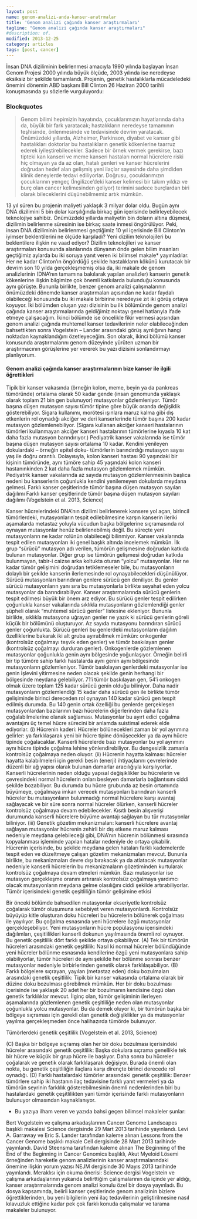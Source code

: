 ```yaml
---
layout: post
name: genom-analizi-anda-kanser-aratrmalar
title: 'Genom analizi çağında kanser araştırmaları'
tagline: "Genom analizi çağında kanser araştırmaları"
#description: of.
modified: 2013-12-25
category: articles
tags: [post, cancer]
---
```


İnsan DNA diziliminin belirlenmesi amacıyla 1990 yılında başlayan İnsan Genom Projesi 2000 yılında büyük ölçüde, 2003 yılında ise neredeyse eksiksiz bir şekilde tamamlandı. Projenin, genetik hastalıklarla mücadeledeki önemini dönemin ABD başkanı Bill Clinton 26 Haziran 2000 tarihli konuşmasında şu sözlerle vurguluyordu:

### Blockquotes

> Genom bilimi hepimizin hayatında, çocuklarımızın hayatlarında daha da, büyük bir fark yaratacak; hastalıkların neredeyse tamamının teşhisinde, önlenmesinde ve tedavisinde devrim yaratacak. Önümüzdeki yıllarda, Alzheimer, Parkinson, diyabet ve kanser gibi hastalıkları doktorlar bu hastalıkların genetik kökenlerine taarruz ederek iyileştirebilecekler.
Sadece bir örnek vermek gerekirse, bazı tipteki kan kanseri ve meme kanseri hastaları normal hücrelere riski hiç olmayan ya da az olan, hatalı genleri ve kanser hücrelerini doğrudan hedef alan gelişmiş yeni ilaçlar sayesinde daha şimdiden klinik deneylerde tedavi ediliyorlar.
Doğrusu, çocuklarımızın çocuklarının yengeç (İngilizce’deki kanser kelimesi bir takım yıldızı ve burç olan cancer kelimesinden geliyor) terimini sadece burçlardan biri olarak bileceklerini düşünebilmemiz artık mümkün.

13 yıl süren bu projenin maliyeti yaklaşık 3 milyar dolar oldu. Bugün aynı DNA dizilimini 5 bin dolar karşılığında birkaç gün içerisinde belirleyebilecek teknolojiye sahibiz. Önümüzdeki yıllarda maliyetin bin doların altına düşmesi, dizilimin belirlenme süresinin ise birkaç saate inmesi öngörülüyor.
Peki, insan DNA diziliminin belirlenmesi geçtiğimiz 10 yıl içerisinde Bill Clinton’ın iyimser beklentilerini ne ölçüde karşıladı? Yeni dizilim teknolojileri bu beklentilere ilişkin ne vaad ediyor?
Dizilim teknolojileri ve kanser araştırmaları konusunda alanlarında dünyanın önde gelen bilim insanları geçtiğimiz aylarda bu iki soruya yanıt veren iki bilimsel makale* yayınladılar. Her ne kadar Clinton’ın öngördüğü şekilde hastalıkların kökünü kurutacak bir devrim son 10 yılda gerçekleşmemiş olsa da, iki makale de genom analizlerinin (DNA’nın tamamına bakılarak yapılan analizler) kanserin genetik kökenlerine ilişkin bilgimize çok önemli katkılarda bulunduğu konusunda aynı görüşte. Bununla birlikte, benzer genom analizi çalışmalarının önümüzdeki dönemde kanser araştırmaları açısından ne kadar faydalı olabileceği konusunda bu iki makale birbirine neredeyse zıt iki görüş ortaya koyuyor.
İki bölümden oluşan yazı dizisinin bu ilk bölümünde genom analizi çağında kanser araştırmalarında geldiğimiz noktayı genel hatlarıyla ifade etmeye çalışacağım. İkinci bölümde ise öncelikle fikir vermesi açısından genom analizi çağında muhtemel kanser tedavilerinin neler olabileceğinden bahsettikten sonra Vogelstein – Lander arasındaki görüş ayrılığının hangi noktadan kaynaklandığını özetleyeceğim. Son olarak, ikinci bölümü kanser konusunda araştırmalarını genom düzeyinde yürüten uzman bir araştırmacının görüşlerine yer vererek bu yazı dizisini sonlandırmayı planlıyorum.

#### Genom analizi çağında kanser araştırmalarının bize kanser ile ilgili öğrettikleri

Tipik bir kanser vakasında (örneğin kolon, meme, beyin ya da pankreas tümöründe) ortalama olarak 50 kadar gende (insan genomunda yaklaşık olarak toplam 21 bin gen bulunuyor) mutasyonlar gözlemleniyor.
Tümör başına düşen mutasyon sayısı tümör tipine göre büyük oranda değişiklik gösterebiliyor. Sigara kullanımı, morötesi ışınlara maruz kalma gibi dış etkenlerin rol oynadığı akciğer ve deri kanserlerinde tümör başına 200 kadar mutasyon gözlemlenebiliyor. (Sigara kullanan akciğer kanseri hastalarının tümörleri kullanmayan akciğer kanseri hastalarının tümörlerine kıyasla 10 kat daha fazla mutasyon barındırıyor.) Pediyatrik kanser vakalarında ise tümör başına düşen mutasyon sayısı ortalama 10 kadar.
Kendini yenileyen dokulardaki – örneğin epitel doku- tümörlerin barındırdığı mutasyon sayısı yaş ile doğru orantılı. Dolayısıyla, kolon kanseri hastası 90 yaşındaki bir kişinin tümöründe, aynı tümöre sahip 45 yaşındaki kolon kanseri hastanınkinden 2 kat daha fazla mutasyon gözlemlemek mümkün. Pediyatrik kanser vakalarında az sayıda mutasyon gözlemlenmesinin başlıca nedeni bu kanserlerin çoğunlukla kendini yenilemeyen dokularda meydana gelmesi.
Farklı kanser çeşitlerinde tümör başına düşen mutasyon sayıları dağılımı
Farklı kanser çeşitlerinde tümör başına düşen mutasyon sayıları dağılımı (Vogelstein et al. 2013, Science)

Kanser hücrelerindeki DNA’nın dizilimi belirlenerek kansere yol açan, birincil tümörlerdeki, mutasyonların tespit edilebilmesine karşın kanserin ileriki aşamalarda metastaz yoluyla vücudun başka bölgelerine sıçramasında rol oynayan mutasyonlar henüz belirlenebilmiş değil. Bu süreçte yeni mutasyonların ne kadar rolünün olabileceği bilinmiyor.
Kanser vakalarında tespit edilen mutasyonları iki genel başlık altında incelemek mümkün. İlk grup “sürücü” mutasyon adı verilen, tümörün gelişmesine doğrudan katkıda bulunan mutasyonlar. Diğer grup ise tümörün gelişmesi doğrudan katkıda bulunmayan, tabir-i caizse arka koltukta oturan “yolcu” mutasyonlar. Her ne kadar tümör gelişimini doğrudan tetiklemeseler bile, bu mutasyonların dolaylı bir şekilde kanserin ilerlemesinde rol oynayabilecekleri düşünülüyor.
Sürücü mutasyonları barındıran genlere sürücü gen deniliyor. Bu genler sürücü mutasyonların yanı sıra bu mutasyonlarla birlikte seyahat eden yolcu mutasyonlar da barındırabiliyor. Kanser araştırmalarında sürücü genlerin tespit edilmesi büyük bir önem arz ediyor. Bu sürücü genler tespit edilirken çoğunlukla kanser vakalarında sıklıkla mutasyonların gözlemlendiği genler şüpheli olarak “muhtemel sürücü genler” listesine ekleniyor. Bununla birlikte, sıklıkla mutasyona uğrayan genler ne yazık ki sürücü genlerin göreli küçük bir bölümünü oluşturuyor. Az sayıda mutasyonu barındıran sürücü genler çoğunlukta.
Sürücü genleri bu genlerdeki mutasyonların dağılım özelliklerine bakarak iki alt gruba ayırabilmek mümkün: onkogenler (kontrolsüz çoğalmayı teşvik eden genler) ve tümör baskılayan genler (kontrolsüz çoğalmayı durduran genler). Onkogenlerde gözlemlenen mutasyonlar çoğunlukla genin aynı bölgesinde yoğunlaşıyor. Örneğin belirli bir tip tümöre sahip farklı hastalarda aynı genin aynı bölgesinde mutasyonların gözlemleniyor. Tümör baskılayan genlerdeki mutasyonlar ise genin işlevini yitirmesine neden olacak şekilde genin herhangi bir bölgesinde meydana gelebiliyor.
71′i tümör baskılayan gen, 54′i onkogen olmak üzere toplam 125 kadar sürücü genin olduğu biliniyor. Daha nadir mutasyonların gözlemlendiği 15 kadar daha sürücü gen ile birlikte tümör gelişiminde birinci dereceden rol oynayan 140 kadar sürücü gen tespit edilmiş durumda.
Bu 140 genin ortak özelliği bu genlerde gerçekleşen mutasyonlardan bazılarının bazı hücrelerin diğerlerinden daha fazla çoğalabilmelerine olanak sağlaması. Mutasyonlar bu ayırt edici çoğalma avantajını üç temel hücre sürecini bir anlamda suistimal ederek elde ediyorlar. (i) Hücrenin kaderi: Hücreler bölünecekleri zaman bir yol ayrımına gelirler: ya farklılaşarak yeni bir hücre tipine dönüşecekler ya da aynı hücre tipinde çoğalacaklar. Kanserli hücrelerde bazı mutasyonlar bu yol ayrımını aynı hücre tipinde çoğalma lehine yönlendirebiliyor. Bu dengesizlik zamanla kontrolsüz çoğalmaya neden oluyor. (ii) Hücrenin hayatta kalması: hücreler hayatta kalabilmeleri için gerekli besin (enerji) ihtiyaçlarını çevrelerinde düzenli bir ağ yapısı olarak bulunan damarlar aracılığıyla karşılıyorlar. Kanserli hücrelerinin neden olduğu yapısal değişiklikler bu hücrelerin ve çevresindeki normal hücrelerin onları besleyen damarlarla bağlantısını ciddi şekilde bozabiliyor. Bu durumda bu hücre grubunda az besin ortamında büyümeye, çoğalmaya imkan verecek mutasyonları barındıran kanserli hücreler bu mutasyonların bulunmadığı normal hücrelere karşı avantaj sağlayacak ve bir süre sonra normal hücreler ölürken, kanserli hücreler kontrolsüz çoğalmaya devam edebilecekler. Kısıtlı besin alışverişi durumunda kanserli hücrelere büyüme avantajı sağlayan bu tür mutasyonlar biliniyor. (iii) Genetik gözetim mekanizmaları: kanserli hücrelere avantaj sağlayan mutasyonlar hücrenin zehirli bir dış etkene maruz kalması nedeniyle meydana gelebileceği gibi, DNA’nın hücrenin bölünmesi sırasında kopyalanması işleminde yapılan hatalar nedeniyle de ortaya çıkabilir. Hücrenin içerisinde, bu şekilde meydana gelen hataları farklı kademelerde tespit eden ve düzeltmeye çalışan gözetim mekanizmaları mevcut. Bununla birlikte, bu mekanizmaları devre dışı bırakacak ya da atlatacak mutasyonlar nedeniyle kanserli hücrelerin bu mekanizmaların gözetiminden kurtularak kontrolsüz çoğalmaya devam etmeleri mümkün. Bazı mutasyonlar ise mutasyon gerçekleşme oranını artırarak kontrolsüz çoğalmaya yardımcı olacak mutasyonların meydana gelme olasılığını ciddi şekilde artırabiliyorlar.
Tümör içerisindeki genetik çeşitliliğin tümör gelişimine etkisi

Bir önceki bölümde bahsedilen mutasyonlar ekseriyetle kontrolsüz çoğalarak tümör oluşumuna sebebiyet veren mutasyonlardı. Kontrolsüz büyüyüp kitle oluşturan doku hücreleri bu hücrelerin bölünerek çoğalması ile yayılıyor. Bu çoğalma esnasında yeni hücrelere özgü mutasyonlar gerçekleşebiliyor. Yeni mutasyonların hücre popülasyonu içerisindeki dağılımları, çeşitlilikleri kanserli dokunun yayılmasında önemli rol oynuyor. Bu genetik çeşitlilik dört farklı şekilde ortaya çıkabiliyor. (A) Tek bir tümörün hücreleri arasındaki genetik çeşitlilik: Nasıl ki normal hücreler bölündüğünde yeni hücreler bölünme esnasında kendilerine özgü yeni mutasyonlara sahip olabiliyorlar, tümör hücreleri de aynı şekilde her bölünme sonrası benzer mutasyonlar nedeniyle birbirlerinden genetik olarak farklılaşabiliyor. (B) Farklı bölgelere sıçrayan, yayılan (metastaz eden) doku bozulmaları arasındaki genetik çeşitlilik: Tipik bir kanser vakasında ortalama olarak bir düzine doku bozulması görebilmek mümkün. Her bir doku bozulması içerisinde ise yaklaşık 20 adet her bir bozulmanın kendisine özgü olan genetik farklılıklar mevcut. İlginç olan, tümör gelişiminin ilerleyen aşamalarında gözlemlenen genetik çeşitliliğe neden olan mutasyonlar çoğunlukla yolcu mutasyonlar. Bu da demek oluyor ki, bir tümörün başka bir bölgeye sıçraması için gerekli olan genetik değişiklikler ya da mutasyonlar yayılma gerçekleşmeden önce halihazırda tümörde bulunuyor.


Tümörlerdeki genetik çeşitlilik (Vogelstein et al. 2013, Science)

(C) Başka bir bölgeye sıçramış olan her bir doku bozulması içerisindeki hücreler arasındaki genetik çeşitlilik: Başka dokulara sıçrama genellikle tek bir hücre ve küçük bir grup hücre ile başlıyor. Daha sonra bu hücreler çoğalarak ve genetik olarak farklılaşarak değişiyor. Burada önemli olan nokta, bu genetik çeşitliliğin ilaçlara karşı dirençte birinci derecede rol oynadığı. (D) Farklı hastalardaki tümörler arasındaki genetik çeşitlilik: Benzer tümörlere sahip iki hastanın ilaç tedavisine farklı yanıt vermeleri ya da tümörün seyrinin farklılık gösterebilmesinin önemli nedenlerinden biri bu hastalardaki genetik çeşitlilikten yani tümör içerisinde farklı mutasyonların bulunuyor olmasından kaynaklanıyor.

* Bu yazıya ilham veren ve yazıda bahsi geçen bilimsel makaleler şunlar:

Bert Vogelstein ve çalışma arkadaşlarının Cancer Genome Landscapes başlıklı makalesi Science dergisinde 29 Mart 2013 tarihinde yayınlandı.
Levi A. Garraway ve Eric S. Lander tarafından kaleme alınan Lessons from the Cancer Genome başlıklı makale Cell dergisinde 28 Mart 2013 tarihinde yayınlandı.
David Steensma tarafından kaleme alınan The Beginning of the End of the Beginning in Cancer Genomics başlıklı, Akut Myeloid Lösemi örneğinden hareketle genom analizlerinin kanser araştırmalarındaki önemine ilişkin yorum yazısı NEJM dergisinde 30 Mayıs 2013 tarihinde yayınlandı.
Meraklısı için okuma önerisi: Science dergisi Vogelstein ve çalışma arkadaşlarının yukarıda belirttiğim çalışmalarının da içinde yer aldığı, kanser araştırmalarında genom analizi konulu özel bir dosya yayınladı. Bu dosya kapsamında, belirli kanser çeşitlerinde genom analizinin bizlere öğrettiklerinden, bu yeni bilgilerin yeni ilaç tedavilerinin geliştirilmesine nasıl kılavuzluk ettiğine kadar pek çok farklı konuda çalışmalar ve tarama makaleler bulunuyor.

